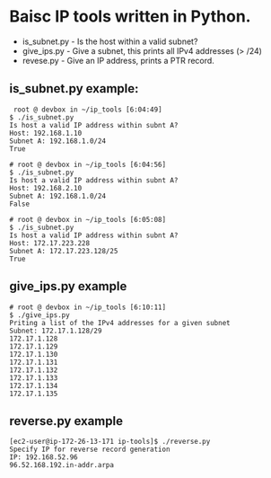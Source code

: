 # Baisc IP tools written in Python.

* is_subnet.py - Is the host within a valid subnet? 
* give_ips.py - Give a subnet, this prints all IPv4 addresses (> /24)
* revese.py - Give an IP address, prints a PTR record.

## is_subnet.py example:

```
 root @ devbox in ~/ip_tools [6:04:49] 
$ ./is_subnet.py  
Is host a valid IP address within subnt A?
Host: 192.168.1.10
Subnet A: 192.168.1.0/24
True

# root @ devbox in ~/ip_tools [6:04:56] 
$ ./is_subnet.py
Is host a valid IP address within subnt A?
Host: 192.168.2.10
Subnet A: 192.168.1.0/24
False

# root @ devbox in ~/ip_tools [6:05:08] 
$ ./is_subnet.py
Is host a valid IP address within subnt A?
Host: 172.17.223.228
Subnet A: 172.17.223.128/25
True
```

## give_ips.py example

```
# root @ devbox in ~/ip_tools [6:10:11] 
$ ./give_ips.py
Priting a list of the IPv4 addresses for a given subnet
Subnet: 172.17.1.128/29
172.17.1.128
172.17.1.129
172.17.1.130
172.17.1.131
172.17.1.132
172.17.1.133
172.17.1.134
172.17.1.135
```

## reverse.py example
```
[ec2-user@ip-172-26-13-171 ip-tools]$ ./reverse.py 
Specify IP for reverse record generation
IP: 192.168.52.96
96.52.168.192.in-addr.arpa
```
